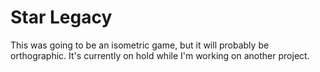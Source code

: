 Star Legacy
===========
This was going to be an isometric game, but it will probably be orthographic. It's currently on hold while I'm working on another project.
